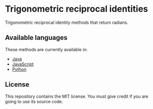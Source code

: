 # Trigonometric reciprocal identities

Trigonometric reciprocal identity methods that return radians.

## Available languages

These methods are currently available in:

- [Java](java)
- [JavaScript](javascript)
- [Python](python)

## License

This repository contains the MIT license. You must give credit if you are going to use its source code.
